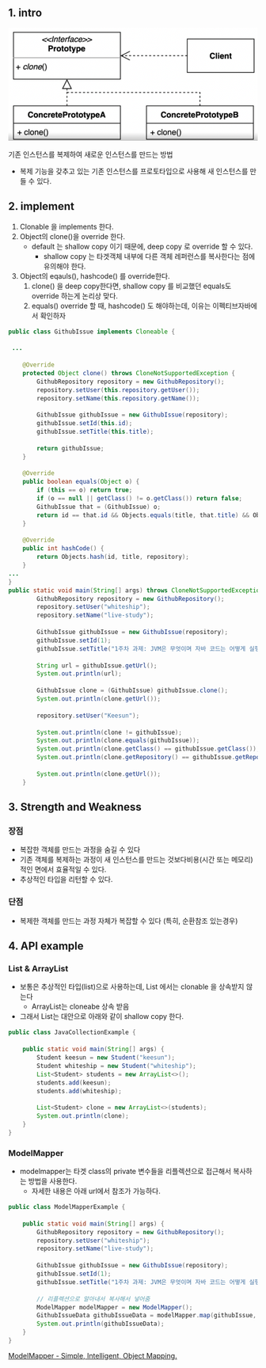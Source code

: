 

## 1. intro

![스크린샷 2023-07-02 오전 10.49.51](../img/prototype-01.png)

기존 인스턴스를 복제하여 새로운 인스턴스를 만드는 방법

- 복제 기능을 갖추고 있는 기존 인스턴스를 프로토타입으로 사용해 새 인스턴스를 만들 수 있다.







## 2. implement

1. Clonable 을 implements 한다.
2. Object의 clone()을 override 한다.
   - default 는 shallow copy 이기 때문에, deep copy 로 override 할 수 있다.
     - shallow copy 는 타겟객체 내부에 다른 객체 레퍼런스를 복사한다는 점에 유의해야 한다.
3. Object의 eqauls(), hashcode() 를 override한다.
   1. clone() 을 deep copy한다면,  shallow copy 를 비교했던 equals도 override 하는게 논리상 맞다.
   2. equals() override 할 때, hashcode() 도 해야하는데, 이유는 이펙티브자바에서 확인하자

```java
public class GithubIssue implements Cloneable {

 ...

    @Override
    protected Object clone() throws CloneNotSupportedException {
        GithubRepository repository = new GithubRepository();
        repository.setUser(this.repository.getUser());
        repository.setName(this.repository.getName());

        GithubIssue githubIssue = new GithubIssue(repository);
        githubIssue.setId(this.id);
        githubIssue.setTitle(this.title);

        return githubIssue;
    }

    @Override
    public boolean equals(Object o) {
        if (this == o) return true;
        if (o == null || getClass() != o.getClass()) return false;
        GithubIssue that = (GithubIssue) o;
        return id == that.id && Objects.equals(title, that.title) && Objects.equals(repository, that.repository);
    }

    @Override
    public int hashCode() {
        return Objects.hash(id, title, repository);
    }
...
}
public static void main(String[] args) throws CloneNotSupportedException {
        GithubRepository repository = new GithubRepository();
        repository.setUser("whiteship");
        repository.setName("live-study");

        GithubIssue githubIssue = new GithubIssue(repository);
        githubIssue.setId(1);
        githubIssue.setTitle("1주차 과제: JVM은 무엇이며 자바 코드는 어떻게 실행하는 것인가.");

        String url = githubIssue.getUrl();
        System.out.println(url);

        GithubIssue clone = (GithubIssue) githubIssue.clone();
        System.out.println(clone.getUrl());

        repository.setUser("Keesun");

        System.out.println(clone != githubIssue);
        System.out.println(clone.equals(githubIssue));
        System.out.println(clone.getClass() == githubIssue.getClass());
        System.out.println(clone.getRepository() == githubIssue.getRepository());

        System.out.println(clone.getUrl());
    }
```



## 3. Strength and Weakness

### 장점

- 복잡한 객체를 만드는 과정을 숨길 수 있다
- 기존 객체를 복제하는 과정이 새 인스턴스를 만드는 것보다비용(시간 또는 메모리) 적인 면에서 효율적일 수 있다.
- 추상적인 타입을 리턴할 수 있다.

### 단점

- 복제한 객체를 만드는 과정 자체가 복잡할 수 있다 (특히, 순환참조 있는경우)



## 4. API example

### List & ArrayList

- 보통은 추상적인 타입(list)으로 사용하는데, List 에서는 clonable 을 상속받지 않는다
  - ArrayList는 cloneabe 상속 받음
- 그래서 List는 대안으로 아래와 같이 shallow copy 한다.

```java
public class JavaCollectionExample {

    public static void main(String[] args) {
        Student keesun = new Student("keesun");
        Student whiteship = new Student("whiteship");
        List<Student> students = new ArrayList<>();
        students.add(keesun);
        students.add(whiteship);

        List<Student> clone = new ArrayList<>(students);
        System.out.println(clone);
    }
}
```

### ModelMapper

- modelmapper는 타겟 class의 private 변수들을 리플렉션으로 접근해서 복사하는 방법을 사용한다.
  - 자세한 내용은 아래 url에서 참조가 가능하다.

```java
public class ModelMapperExample {

    public static void main(String[] args) {
        GithubRepository repository = new GithubRepository();
        repository.setUser("whiteship");
        repository.setName("live-study");

        GithubIssue githubIssue = new GithubIssue(repository);
        githubIssue.setId(1);
        githubIssue.setTitle("1주차 과제: JVM은 무엇이며 자바 코드는 어떻게 실행하는 것인가.");

        // 리플렉션으로 알아내서 복사해서 넣어줌
        ModelMapper modelMapper = new ModelMapper();
        GithubIssueData githubIssueData = modelMapper.map(githubIssue, GithubIssueData.class);
        System.out.println(githubIssueData);
    }
}
```

[ModelMapper - Simple, Intelligent, Object Mapping.](http://modelmapper.org/)